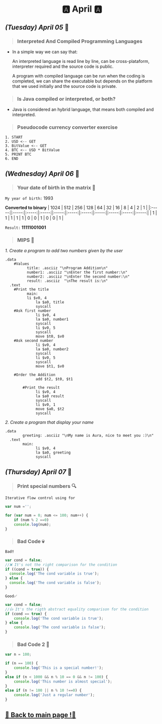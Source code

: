 <h1 align="center">🅰️ April 🅰️</h1>

## _(Tuesday) April 05_ 📢

>### Interpreted And Compiled Programming Languages
- In a simple way we can say that:

   An interpreted language is read line by line, can be cross-plataform, interpreter required and the source code is public.

   A program with compiled language can be run when the coding is completed, we can share the executable but depends on the platform that we used initially and the source code is private.

>### Is Java compiled or interpreted, or both?
- Java is considered an hybrid language, that means both compiled and interpreted.

>### Pseudocode currency converter exercise
```
1. START
2. USD <-- GET 
3. BitValue <-- GET
4. BTC <-- USD * BitValue
5. PRINT BTC
6. END
```

## _(Wednesday) April 06_ 📢

>### Your date of birth in the matrix 💊
`My year of birth:` 1993   

**Converted to binary**
| 1024  |  512  |  256  |  128  |   64  |   32  |   16  |   8   |   4   |    2  |   1   |
|:-----:|:-----:|:-----:|:-----:|:-----:|:-----:|:-----:|:-----:|:-----:|:-----:|:-----:|
|   1   |   1   |   1   |   1   |   1   |   0   |   0   |   1   |   0   |   0   |   1   |

`Result:` **11111001001**

>### MIPS 💾
_1. Create a program to add two numbers given by the user_
```assembly
.data   
	#Values   
	      title: .asciiz "\nProgram Addition\n"
	      number1: .asciiz "\nEnter the first number:\n"
	      number2: .asciiz "\nEnter the second number:\n"
	      result: .asciiz  "\nThe result is:\n" 
  .text
  	#Print the title
	      main:
	      li $v0, 4
              la $a0, title
              syscall
	#Ask first number
              li $v0, 4
              la $a0, number1
              syscall
              li $v0, 5
              syscall
              move $t0, $v0
	#Ask second number
              li $v0, 4
              la $a0, number2
              syscall
              li $v0, 5
              syscall
              move $t1, $v0
	
	#Order the Addition
              add $t2, $t0, $t1
        
        #Print the result 
              li $v0, 4
              la $a0 result
              syscall
              li $v0, 1
              move $a0, $t2
              syscall 
```

_2. Create a program that display your name_

```assembly
.data
        greeting: .asciiz "\nMy name is Aura, nice to meet you :)\n"
  .text
        main:
              li $v0, 4
              la $a0, greeting
              syscall 
```
## _(Thursday) April 07_ 📢

>### Print special numbers 🔍 
`Iterative flow control using for`
```javascript
var num ='';

for (var num = 0; num <= 100; num++) {
    if (num % 2 ==0)
    console.log(num);
}
```
>### Bad Code 💀
`Bad‼️`
```javascript
var cond = false;
//❌ It's not the right comparison for the condition
if ((cond = true)) {
  console.log('The cond variable is true');
} else {
  console.log('The cond variable is false');
}
```
`Good✅`
```javascript
var cond = false;
//👍 It's the rigth abstract equality comparison for the condition
if (cond == true) {
    console.log('The cond variable is true');
} else {
    console.log('The cond variable is false');
}
```
>### Bad Code 2 🚫
```javascript
var n = 100;

if (n == 100) {
    console.log('This is a special number!');
}
else if (n < 1000 && n % 10 == 0 && n != 100) {
    console.log('This number is almost special');
} 
else if (n != 100 || n % 10 !==0) {
    console.log('Just a regular number');
}
```

## [📎 Back to main page !📎](/home/readAura.md)
